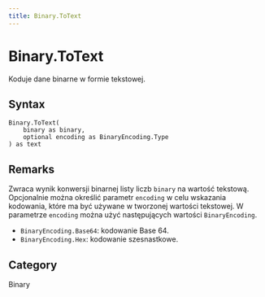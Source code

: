 ```yaml
---
title: Binary.ToText
---
```


# Binary.ToText


Koduje dane binarne w formie tekstowej.


## Syntax

```powerquery
Binary.ToText(
    binary as binary,
    optional encoding as BinaryEncoding.Type
) as text
```


## Remarks

Zwraca wynik konwersji binarnej listy liczb <code>binary</code> na wartość tekstową. Opcjonalnie można określić parametr <code>encoding</code> w celu wskazania kodowania, które ma być używane w tworzonej wartości tekstowej.      W parametrze <code>encoding</code> można użyć następujących wartości <code>BinaryEncoding</code>.      <ul>        <li><code>BinaryEncoding.Base64</code>: kodowanie Base 64.</li>        <li><code>BinaryEncoding.Hex</code>: kodowanie szesnastkowe.</li>      </ul>



## Category
Binary

